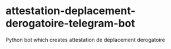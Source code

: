 # attestation-deplacement-derogatoire-telegram-bot
Python bot which creates attestation de deplacement derogatoire
